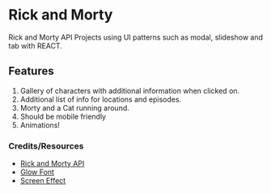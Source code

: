 # Rick and Morty
Rick and Morty API Projects using UI patterns such as modal, slideshow and tab with REACT.

## Features
1. Gallery of characters with additional information when clicked on.
2. Additional list of info for locations and episodes.
3. Morty and a Cat running around.
4. Should be mobile friendly
5. Animations!

### Credits/Resources
- [Rick and Morty API](https://rickandmortyapi.com/)
- [Glow Font](https://freefrontend.com/css-glow-text-effects/)
- [Screen Effect](https://codepen.io/cassandraPaige/pen/MWYeqwZ)
